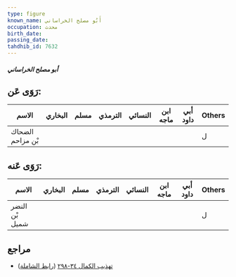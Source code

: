 ```yaml
---
type: figure
known_name: أَبُو مصلح الخراساني
occupation: محدث
birth_date:
passing_date:
tahdhib_id: 7632
---
```

##### أبو مصلح الخراساني

## رَوَى عَن:
| الاسم            | البخاري | مسلم | الترمذي | النسائي | ابن ماجه | أبي داود | Others |
| ---------------- | ------- | ---- | ------- | ------- | -------- | -------- | ------ |
| الضحاك بْن مزاحم |         |      |         |         |          |          | ل      |
## رَوَى عَنه:
| الاسم          | البخاري | مسلم | الترمذي | النسائي | ابن ماجه | أبي داود | Others |
| -------------- | ------- | ---- | ------- | ------- | -------- | -------- | ------ |
| النضر بْن شميل |         |      |         |         |          |          | ل      |
## مراجع
- [تهذيب الكمال ٣٤-٢٩٨](obsidian://open?vault=Tahdhib-al-Kamal&file=Figures/٧٦٣٢-أبو%20مصلح%20الخراساني) ([رابط الشاملة](https://shamela.ws/book/3722/18415))